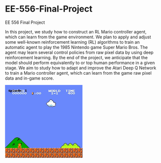 # EE-556-Final-Project
EE 556 Final Project

In this project, we study how to construct an RL Mario controller agent, which can learn from the game environment. We plan to apply and adjust some well-known reinforcement learning (RL) algorithms to train an automatic agent to play the 1985 Nintendo game Super Mario Bros. The agent may learn several control policies from raw pixel data by using deep reinforcement learning. By the end of the project, we anticipate that the model should perform equivalently to or top human performance in a given stage.
We aim to study how to adapt and improve the Atari Deep Q Network to train a Mario controller agent, which can learn from the game raw pixel data and in-game score.

<img src="videos/mario.jfif"/>

